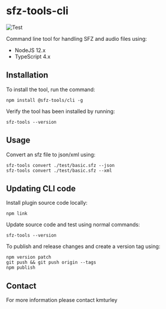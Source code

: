 # sfz-tools-cli
![Test](https://github.com/kmturley/sfz-tools-cli/workflows/Test/badge.svg)

Command line tool for handling SFZ and audio files using:

* NodeJS 12.x
* TypeScript 4.x


## Installation

To install the tool, run the command:

    npm install @sfz-tools/cli -g

Verify the tool has been installed by running:

    sfz-tools --version


## Usage

Convert an sfz file to json/xml using:

    sfz-tools convert ./test/basic.sfz --json
    sfz-tools convert ./test/basic.sfz --xml


## Updating CLI code

Install plugin source code locally:

    npm link

Update source code and test using normal commands:

    sfz-tools --version

To publish and release changes and create a version tag using:

    npm version patch
    git push && git push origin --tags
    npm publish


## Contact

For more information please contact kmturley
